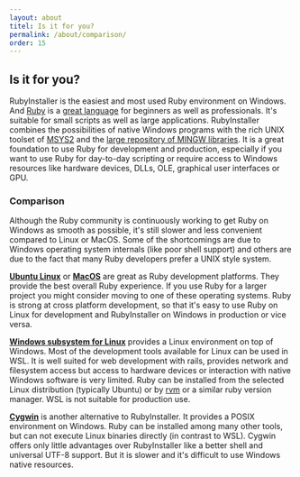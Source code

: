 ```yaml
---
layout: about
titel: Is it for you?
permalink: /about/comparison/
order: 15
---
```

## Is it for you?

RubyInstaller is the easiest and most used Ruby environment on Windows.
And [Ruby](https://www.ruby-lang.org) is a [great language](http://www.bestprogramminglanguagefor.me/why-learn-ruby) for beginners as well as professionals.
It's suitable for small scripts as well as large applications.
RubyInstaller combines the possibilities of native Windows programs with the rich UNIX toolset of [MSYS2](http://www.msys2.org) and the [large repository of MINGW libraries](https://github.com/Alexpux/MINGW-packages).
It is a great foundation to use Ruby for development and production, especially if you want to use Ruby for day-to-day scripting or require access to Windows resources like hardware devices, DLLs, OLE, graphical user interfaces or GPU.

### Comparison

Although the Ruby community is continuously working to get Ruby on Windows as smooth as possible, it's still slower and less convenient compared to Linux or MacOS.
Some of the shortcomings are due to Windows operating system internals (like poor shell support) and others are due to the fact that many Ruby developers prefer a UNIX style system.

[**Ubuntu Linux**](https://ubuntu.com) or [**MacOS**](https://www.apple.com/de/macos/what-is/) are great as Ruby development platforms.
They provide the best overall Ruby experience.
If you use Ruby for a larger project you might consider moving to one of these operating systems.
Ruby is strong at cross platform development, so that it's easy to use Ruby on Linux for development and RubyInstaller on Windows in production or vice versa.

[**Windows subsystem for Linux**](https://docs.microsoft.com/de-de/windows/wsl/about) provides a Linux environment on top of Windows.
Most of the development tools available for Linux can be used in WSL.
It is well suited for web development with rails, provides network and filesystem access but access to hardware devices or interaction with native Windows software is very limited.
Ruby can be installed from the selected Linux distribution (typically Ubuntu) or by [rvm](https://rvm.io) or a similar ruby version manager.
WSL is not suitable for production use.

[**Cygwin**](https://www.cygwin.com/) is another alternative to RubyInstaller.
It provides a POSIX environment on Windows.
Ruby can be installed among many other tools, but can not execute Linux binaries directly (in contrast to WSL).
Cygwin offers only little advantages over RubyInstaller like a better shell and universal UTF-8 support.
But it is slower and it's difficult to use Windows native resources.
